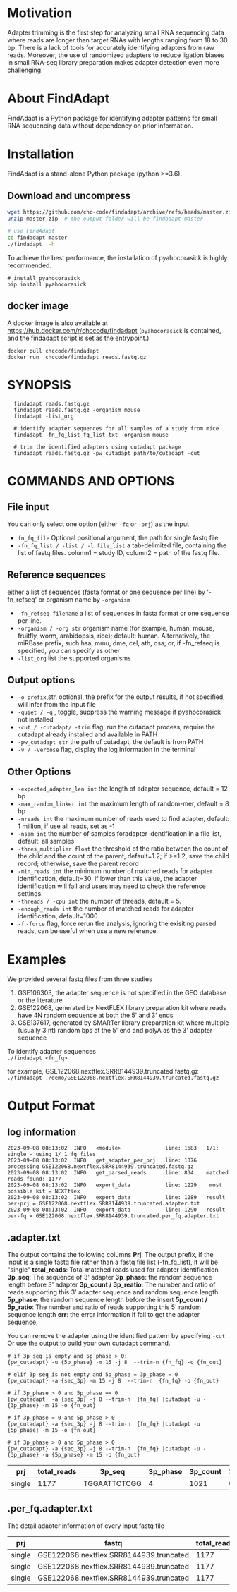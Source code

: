 # Motivation   
Adapter trimming is the first step for analyzing small RNA sequencing data where reads are longer than target RNAs with lengths ranging from 18 to 30 bp. There is a lack of tools for accurately identifying adapters from raw reads. Moreover, the use of randomized adapters to reduce ligation biases in small RNA-seq library preparation makes adapter detection even more challenging. 
   
# About FindAdapt   
FindAdapt is a Python package for identifying adapter patterns for small RNA sequencing data without dependency on prior information.   

# Installation
FindAdapt is a stand-alone Python package (python >=3.6).

## Download and uncompress
```bash
wget https://github.com/chc-code/findadapt/archive/refs/heads/master.zip
unzip master.zip  # the output folder will be findadapt-master

# use FindAdapt
cd findadapt-master
./findadapt  -h
```

To achieve the best performance, the installation of pyahocorasick is highly recommended. 
```
# install pyahocorasick
pip install pyahocorasick
```

## docker image
A docker image is also available at https://hub.docker.com/r/chccode/findadapt
(`pyahocorasick` is contained, and the findadapt script is set as the entrypoint.)

```
docker pull chccode/findadapt
docker run  chccode/findadapt reads.fastq.gz  
```

 
# SYNOPSIS   

      findadapt reads.fastq.gz
      findadapt reads.fastq.gz -organism mouse
      findadapt -list_org
      
      # identify adapter sequences for all samples of a study from mice 
      findadapt -fn_fq_list fq_list.txt -organism mouse

      # trim the identified adapters using cutadapt package 
      findadapt reads.fastq.gz -pw_cutadapt path/to/cutadapt -cut  


# COMMANDS AND OPTIONS  

## File input
You can only select one option (either `-fq` or `-prj`) as the input

- `fn_fq_file`   Optional positional argument,  the path for single fastq file   
- `-fn_fq_list / -list / -l file_list`   a tab-delimited file, containing the list of fastq files. column1 = study ID, column2 = path of the fastq file. 

## Reference sequences
either a list of sequences (fasta format or one sequence per line) by '-fn_refseq' or organism name by `-organism`
- `-fn_refseq filename`   a list of sequences in fasta format or one sequence per line.   
- `-organism / -org str`   organism name (for example, human, mouse, fruitfly, worm, arabidopsis, rice);  default: human.  Alternatively, the miRBase prefix, such hsa, mmu, dme, cel, ath, osa; or, if -fn_refseq is specified, you can specify as other
- `-list_org`  list the supported organisms 


## Output options   
- `-o prefix`,str, optional, the prefix for the output results, if not specified, will infer from the input file
- `-quiet / -q` , toggle, suppress the warning message if pyahocorasick not installed 
- `-cut / -cutadapt/ -trim`  flag,  run the cutadapt process; require the cutadapt already installed and available in PATH   
- `-pw_cutadapt str`  the path of cutadapt, the default is from PATH   
- `-v / -verbose` flag, display the log information in the terminal   
   
   
## Other Options
- `-expected_adapter_len int`  the length of adapter sequence, default = 12 bp   
- `-max_random_linker int`   the maximum length of random-mer, default = 8 bp
- `-nreads int`  the maximum number of reads used to find adapter, default: 1 million, if use all reads, set as -1
- `-nsam int`  the number of samples foradapter identification in a file list,  default: all samples
- `-thres_multiplier float`    the threshold of the ratio between the count of the child and the count of the parent, default=1.2; if >=1.2, save the child record; otherwise, save the parent record
- `-min_reads int`  the minimum number of matched reads for adapter identification, default=30. if lower than this value, the adapter identification will fail and users may need to check the reference settings.   
- `-threads / -cpu int` the number of threads, default = 5. 
- `-enough_reads int` the number of matched reads for adapter identification, default=1000   
- `-f`  `-force`  flag, force rerun the analysis, ignoring the exisiting parsed reads,  can be useful when use a new reference.   


# Examples   
   
We provided several fastq files from three studies   
1. GSE106303, the adapter sequence is not specified in the GEO database or the literature  
2. GSE122068, generated by NextFLEX library preparation kit where reads  have 4N random sequence at both the 5' and 3' ends 
3. GSE137617, generated by SMARTer library preparation kit where multiple (usually 3 nt) random bps at the 5' end and polyA as the 3' adapter sequence
   
To identify adapter sequences  
`./findadapt <fn_fq>`   
   
 for example, GSE122068.nextflex.SRR8144939.truncated.fastq.gz   
 `./findadapt ./demo/GSE122068.nextflex.SRR8144939.truncated.fastq.gz`   

 # Output Format
 ## log information
 ```
 2023-09-08 08:13:02  INFO   <module>              line: 1683   1/1: single - using 1/ 1 fq files
2023-09-08 08:13:02  INFO   get_adapter_per_prj   line: 1076   	processing GSE122068.nextflex.SRR8144939.truncated.fastq.gz
2023-09-08 08:13:02  INFO   get_parsed_reads      line: 834    matched reads found: 1177
2023-09-08 08:13:02  INFO   export_data           line: 1229   	most possible kit = NEXTflex
2023-09-08 08:13:02  INFO   export_data           line: 1289   result per-prj = GSE122068.nextflex.SRR8144939.truncated.adapter.txt
2023-09-08 08:13:02  INFO   export_data           line: 1290   result per-fq = GSE122068.nextflex.SRR8144939.truncated.per_fq.adapter.txt
```
## .adapter.txt
The output contains the following columns
**Prj**: The output prefix, if the input is a single fastq file rather than a fastq file list (-fn_fq_list), it will be "single"
**total_reads**: Total matched reads used for adapter identification
**3p_seq**:  The sequence of 3' adapter
**3p_phase**: the random sequence length before 3' adapter
**3p_count / 3p_reatio**: The number and ratio of reads supporting this 3' adapter sequence and random sequence length
**5p_phase**:  the random sequence length before the insert
**5p_count / 5p_ratio**:  The number and ratio of reads supporting this 5' random sequence length 
**err**:  the error information if fail to get the adapter sequence, 

You can remove the adapter using the identified pattern by specifying `-cut` 
Or use the output to build your own cutadapt command.

```
# if 3p_seq is empty and 5p_phase > 0:
{pw_cutadapt} -u {5p_phase} -m 15 -j 8  --trim-n {fn_fq} -o {fn_out}

# elif 3p seq is not empty and 5p_phase = 3p_phase = 0
{pw_cutadapt} -a {seq_3p} -m 15 -j 8  --trim-n  {fn_fq} -o {fn_out}

# if 3p_phase > 0 and 5p_phase == 0
{pw_cutadapt} -a {seq_3p} -j 8 --trim-n  {fn_fq} |cutadapt -u -{3p_phase} -m 15 -o {fn_out}

# if 3p_phase = 0 and 5p_phase > 0
{pw_cutadapt} -a {seq_3p} -j 8 --trim-n  {fn_fq} |cutadapt -u {5p_phase} -m 15 -o {fn_out}

# if 3p_phase > 0 and 5p_phase > 0
{pw_cutadapt} -a {seq_3p} -j 8 --trim-n  {fn_fq} |cutadapt -u -{3p_phase} -u {5p_phase} -m 15 -o {fn_out}
```


| prj    | total_reads | 3p_seq       | 3p_phase | 3p_count | 3p_ratio | 5p_phase | 5p_count | 5p_ratio | err |
|--------|-------------|--------------|----------|----------|----------|----------|----------|----------|-----|
| single | 1177        | TGGAATTCTCGG | 4        | 1021     | 0.8667   | 4        | 1143     | 0.9711   |


## .per_fq.adapter.txt
The detail adaoter information of every input fastq file

| prj    | fastq                                   | total_reads | side | sn | seq          | phase | count | ratio  |
|--------|-----------------------------------------|-------------|------|----|--------------|-------|-------|--------|
| single | GSE122068.nextflex.SRR8144939.truncated | 1177        | 3p   | 1  | TGGAATTCTCGG | 4     | 1021  | 0.8675 |
| single | GSE122068.nextflex.SRR8144939.truncated | 1177        | 3p   | 2  | CTGGAATTCTCG | 3     | 633   | 0.5378 |
| single | GSE122068.nextflex.SRR8144939.truncated | 1177        | 5p   | 1  |              | 4     | 1143  | 0.9711 |


